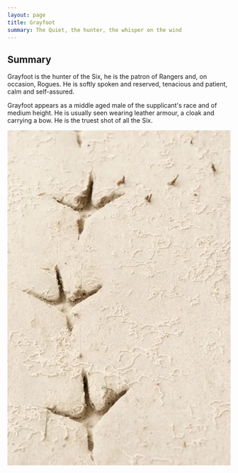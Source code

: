 ```yaml
---
layout: page
title: Grayfoot
summary: The Quiet, the hunter, the whisper on the wind
---
```


## Summary

Grayfoot is the hunter of the Six, he is the patron of Rangers and, on occasion, Rogues.
He is softly spoken and reserved, tenacious and patient, calm and self-assured.

Grayfoot appears as a middle aged male of the supplicant's race and of medium height. 
He is usually seen wearing leather armour, a cloak and carrying a bow. 
He is the truest shot of all the Six. 

![Tracks of Grayfoot](/assets/grayfoot-tracks-2.webp)
